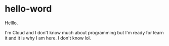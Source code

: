 # hello-word

Helllo.

I'm Cloud and I don't know much about programming but I'm ready for learn it and it is why I am here.
I don't know lol.
